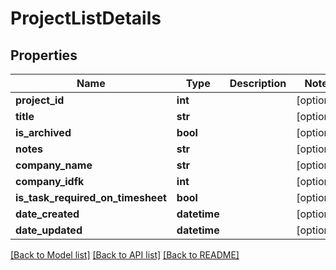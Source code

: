 # ProjectListDetails

## Properties
Name | Type | Description | Notes
------------ | ------------- | ------------- | -------------
**project_id** | **int** |  | [optional] 
**title** | **str** |  | [optional] 
**is_archived** | **bool** |  | [optional] 
**notes** | **str** |  | [optional] 
**company_name** | **str** |  | [optional] 
**company_idfk** | **int** |  | [optional] 
**is_task_required_on_timesheet** | **bool** |  | [optional] 
**date_created** | **datetime** |  | [optional] 
**date_updated** | **datetime** |  | [optional] 

[[Back to Model list]](../README.md#documentation-for-models) [[Back to API list]](../README.md#documentation-for-api-endpoints) [[Back to README]](../README.md)


